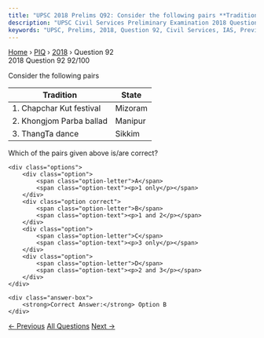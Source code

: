 ```yaml
---
title: "UPSC 2018 Prelims Q92: Consider the following pairs **Tradition** | **State**   ---..."
description: "UPSC Civil Services Preliminary Examination 2018 Question 92 with options and answer"
keywords: "UPSC, Prelims, 2018, Question 92, Civil Services, IAS, Previous Year Questions"
---
```


<nav class="breadcrumb">
    <a href="../../">Home</a>
    <span>›</span>
    <a href="../">PIQ</a>
    <span>›</span>
    <a href="./">2018</a>
    <span>›</span>
    <span>Question 92</span>
</nav>

<div class="question-header">
    <div class="question-meta">
        <span class="year-badge">2018</span>
        <span class="question-number">Question 92</span>
        <span class="progress">92/100</span>
    </div>
    <div class="progress-bar">
        <div class="progress-fill" style="width: 92.0%"></div>
    </div>
</div>

<div class="question-content">
    <div class="question-text">
        <p>Consider the following pairs</p>
<table>
<thead>
<tr>
<th><strong>Tradition</strong></th>
<th><strong>State</strong></th>
</tr>
</thead>
<tbody>
<tr>
<td>1. Chapchar Kut festival</td>
<td>Mizoram</td>
</tr>
<tr>
<td>2. Khongjom Parba ballad</td>
<td>Manipur</td>
</tr>
<tr>
<td>3. Thang­Ta dance</td>
<td>Sikkim</td>
</tr>
</tbody>
</table>
<p>Which of the pairs given above is/are correct?</p>
    </div>
    
    <div class="options">
        <div class="option">
            <span class="option-letter">A</span>
            <span class="option-text"><p>1 only</p></span>
        </div>
        <div class="option correct">
            <span class="option-letter">B</span>
            <span class="option-text"><p>1 and 2</p></span>
        </div>
        <div class="option">
            <span class="option-letter">C</span>
            <span class="option-text"><p>3 only</p></span>
        </div>
        <div class="option">
            <span class="option-letter">D</span>
            <span class="option-text"><p>2 and 3</p></span>
        </div>
    </div>

    <div class="answer-box">
        <strong>Correct Answer:</strong> Option B
    </div>
</div>

<div class="question-nav">
    <a href="../q091-consider-the-following-statements-1-as-per-the-rig/" class="nav-btn prev">← Previous</a>
    <a href="../" class="nav-btn center">All Questions</a>
    <a href="../q093-consider-the-following-statements-1-the-food-safet/" class="nav-btn next">Next →</a>
</div>
